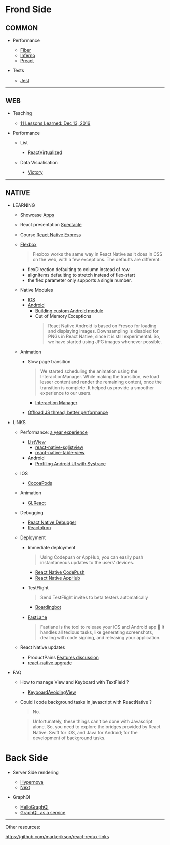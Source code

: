 
# Frond Side

## COMMON

- Performance  
    - [Fiber](http://isfiberreadyyet.com)
    - [Inferno](https://github.com/infernojs/inferno)
    - [Preact](https://github.com/developit/preact)

- Tests
    - [Jest](https://facebook.github.io/jest/blog/2016/07/27/jest-14.html)

---


## WEB

- Teaching

    - [11 Lessons Learned: Dec 13, 2016](https://hackernoon.com/11-lessons-learned-as-a-react-contractor-f515cd0491cf#.hqreilwxf)

- Performance 
    - List
        - [ReactVirtualized](https://github.com/bvaughn/react-virtualized)

    - Data Visualisation
        - [Victory](https://github.com/FormidableLabs/victory)

---

## NATIVE

- LEARNING
    - Showcase [Apps](https://facebook.github.io/react-native/showcase.html)
    - React presentation [Spectacle](https://github.com/FormidableLabs/spectacle)
    - Course [React Native Express](http://www.reactnativeexpress.com )
    
    - [Flexbox](https://facebook.github.io/react-native/docs/flexbox.html)
    
        > Flexbox works the same way in React Native as it does in CSS on the web, with a few exceptions.
 The defaults are different:

        - flexDirection defaulting to column instead of row 
        - alignItems defaulting to stretch instead of flex-start
        - the flex parameter only supports a single number.
    
    - Native Modules

        - [IOS](https://facebook.github.io/react-native/docs/native-modules-ios.html)
        - [Android](https://facebook.github.io/react-native/docs/native-modules-ios.html)
            - [Building custom Android module](https://hashnode.com/post/building-the-custom-android-module-for-react-native-ciqcba1hj00phaj53f9u4laww)
            - Out of Memory Exceptions
                > React Native Android is based on Fresco for loading and displaying images. Downsampling is disabled for PNGs in React Native, since it is still experimental. So, we have started using JPG images whenever possible.

    - Animation
        - Slow page transition

            > We started scheduling the animation using the InteractionManager. While making the transition, we load lesser content and render the remaining content, once the transition is complete. It helped us provide a smoother experience to our users.
            - [Interaction Manager](https://facebook.github.io/react-native/docs/interactionmanager.html)
            
        - [Offload JS thread, better performance](https://productpains.com/post/react-native/offload-some-animations-from-js-thread-for-better-perf)

- LINKS
    
    - Performance: [a year experience](https://hashnode.com/post/what-we-learned-after-using-react-native-for-a-year-civdr8zv6058l3853wqud7hqp)
        - [ListView](https://facebook.github.io/react-native/docs/using-a-listview.html)
            - [react-native-sglistview](https://github.com/sghiassy/react-native-sglistview)
            - [react-native-table-view](https://github.com/aksonov/react-native-tableview)
        - Android
            - [Profiling Android UI with Systrace](https://facebook.github.io/react-native/docs/android-ui-performance.html)
    - IOS
        - [CocoaPods](https://cocoapods.org/pods/React)
    
    - Animation

        - [GLReact](https://github.com/ProjectSeptemberInc/gl-react)

    - Debugging
        - [React Native Debugger](https://github.com/jhen0409/react-native-debugger)
        - [Reactotron](https://github.com/reactotron/reactotron)

    - Deployment
      - Immediate deployment 
        > Using Codepush or AppHub, you can easily push instantaneous updates to the users' devices.
      
        - [React Native CodePush](https://github.com/Microsoft/react-native-code-push)
        - [React Native AppHub](https://apphub.io)

      - TestFlight 
        > Send TestFlight invites to beta testers automatically
            
        - [Boardingbot](https://www.producthunt.com/tech/boardingbot)
        
      - [FastLane](https://fastlane.tools/)
          > Fastlane is the tool to release your iOS and Android app 🚀
It handles all tedious tasks, like generating screenshots, dealing with code signing, and releasing your application.

    - React Native updates
        - ProductPains [Features discussion](https://productpains.com/product/react-native)
        - [react-native upgrade](https://facebook.github.io/react-native/docs/upgrading.html)

- FAQ

    - How to manage View and Keyboard with TextField ?
        - [KeyboardAvoidingView](https://facebook.github.io/react-native/docs/keyboardavoidingview.html)

    - Could i code background tasks in javascript with ReactNative ?
        > No.

        > Unfortunately, these things can't be done with Javascript alone. So, you need to explore the bridges provided by React Native. Swift for iOS, and Java for Android; for the development of background tasks.

# Back Side

- Server Side rendering
    - [Hypernova](https://github.com/airbnb/hypernova)
    - [Next](https://github.com/zeit/next.js)

- GraphQl

    - [HelloGraphQl](https://github.com/exponentjs/hello-graphql)
    - [GraphQL as a service](https://graph.cool)

---

Other resources:

https://github.com/markerikson/react-redux-links
